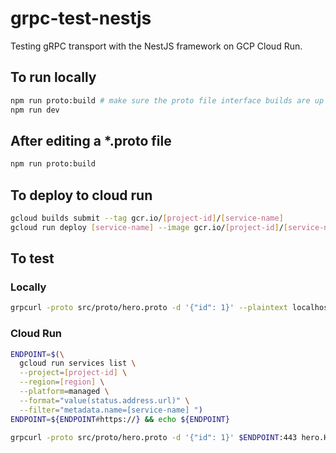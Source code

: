 # grpc-test-nestjs
Testing gRPC transport with the NestJS framework on GCP Cloud Run.

## To run locally

```bash
npm run proto:build # make sure the proto file interface builds are up to date
npm run dev
```

## After editing a *.proto file

```bash
npm run proto:build
```

## To deploy to cloud run

```bash
gcloud builds submit --tag gcr.io/[project-id]/[service-name]
gcloud run deploy [service-name] --image gcr.io/[project-id]/[service-name] --platform managed --allow-unauthenticated --region [region] [optional:] --min-instances 1 --max-instances 1
```

## To test

### Locally

```bash
grpcurl -proto src/proto/hero.proto -d '{"id": 1}' --plaintext localhost:3001 hero.HeroesService/FindOne
```

### Cloud Run

```bash
ENDPOINT=$(\
  gcloud run services list \
  --project=[project-id] \
  --region=[region] \
  --platform=managed \
  --format="value(status.address.url)" \
  --filter="metadata.name=[service-name] ") 
ENDPOINT=${ENDPOINT#https://} && echo ${ENDPOINT}

grpcurl -proto src/proto/hero.proto -d '{"id": 1}' $ENDPOINT:443 hero.HeroesService/FindOne
```